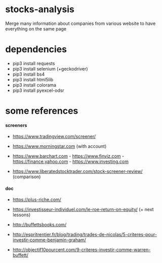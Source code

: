 # stocks-analysis

Merge many information about companies from various website to have everything on the same page

# dependencies

- pip3 install requests
- pip3 install selenium (+geckodriver)
- pip3 install bs4
- pip3 install html5lib
- pip3 install colorama
- pip3 install pyexcel-odsr

# some references

#### screeners

* https://www.tradingview.com/screener/
* https://www.morningstar.com (with account)

* https://www.barchart.com - https://www.finviz.com - https://finance.yahoo.com - https://www.investing.com

* https://www.liberatedstocktrader.com/stock-screener-review/ (comparison)

#### doc

* https://plus-riche.com/
* https://investisseur-individuel.com/le-roe-return-on-equity/ (+ next lessons)

* http://buffettsbooks.com/

* http://espritrentier.fr/blog/trading/trades-de-nicolas/5-criteres-pour-investir-comme-benjamin-graham/
* http://objectif10pourcent.com/9-criteres-investir-comme-warren-buffett/
